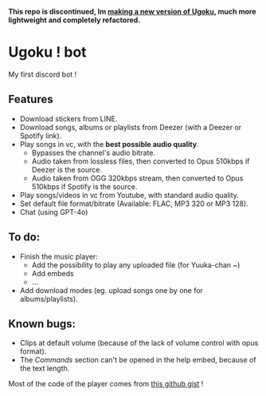 **This repo is discontinued, Im [making a new version of Ugoku](https://github.com/Shewiiii/Ugoku-v2), much more lightweight and completely refactored.**
# Ugoku ! bot

My first discord bot !

## Features

- Download stickers from LINE.
- Download songs, albums or playlists from Deezer (with a Deezer or Spotify link).
- Play songs in vc, with the **best possible audio quality**.
  - Bypasses the channel's audio bitrate.
  - Audio taken from lossless files, then converted to Opus 510kbps if Deezer is the source.
  - Audio taken from OGG 320kbps stream, then converted to Opus 510kbps if Spotify is the source.
- Play songs/videos in vc from Youtube, with standard audio quality.
- Set default file format/bitrate (Available: FLAC, MP3 320 or MP3 128).
- Chat (using GPT-4o)

## To do:

- Finish the music player:
  - Add the possibility to play any uploaded file (for Yuuka-chan ~)
  - Add embeds
  - ...
- Add download modes (eg. upload songs one by one for albums/playlists).

## Known bugs:

- Clips at default volume (because of the lack of volume control with opus format).
- The *Commands* section can't be opened in the help embed, because of the text length.

Most of the code of the player comes from [this github gist](https://gist.github.com/aliencaocao/83690711ef4b6cec600f9a0d81f710e5) !
